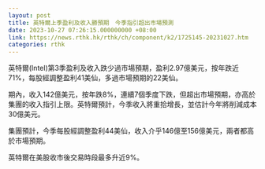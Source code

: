 ```yaml
---
layout: post
title: 英特爾上季盈利及收入勝預期　今季指引超出市場預測
date: 2023-10-27 07:26:15.000000000 +08:00
link: https://news.rthk.hk/rthk/ch/component/k2/1725145-20231027.htm
categories: rthk
---
```


英特爾(Intel)第3季盈利及收入跌少過市場預期，盈利2.97億美元，按年跌近71%，每股經調整盈利41美仙，多過市場預期的22美仙。

期內，收入142億美元，按年跌8%，連續7個季度下跌，但超出市場預期，亦高於集團的收入指引上限。英特爾預計，今季收入將重拾增長，並估計今年將削減成本30億美元。

集團預計，今季每股經調整盈利44美仙，收入介乎146億至156億美元，兩者都高於市場預期。

英特爾在美股收市後交易時段最多升近9%。
